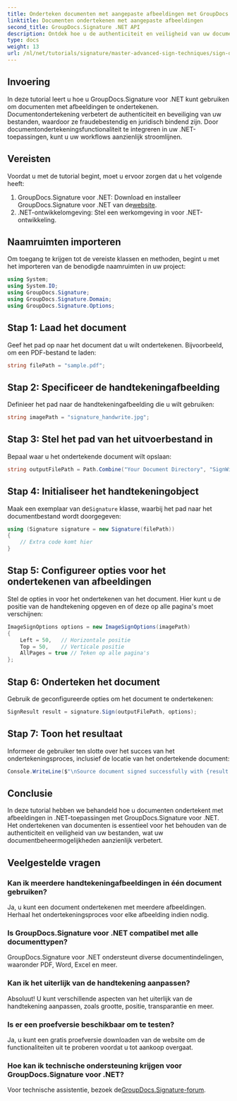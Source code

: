 ```yaml
---
title: Onderteken documenten met aangepaste afbeeldingen met GroupDocs.Signature
linktitle: Documenten ondertekenen met aangepaste afbeeldingen
second_title: GroupDocs.Signature .NET API
description: Ontdek hoe u de authenticiteit en veiligheid van uw documenten kunt verbeteren door ze te ondertekenen met aangepaste afbeeldingen met GroupDocs.Signature voor .NET. Deze stapsgewijze tutorial behandelt alles van het laden van een document.
type: docs
weight: 13
url: /nl/net/tutorials/signature/master-advanced-sign-techniques/sign-documents-with-custom-image/
---
```

## Invoering

In deze tutorial leert u hoe u GroupDocs.Signature voor .NET kunt gebruiken om documenten met afbeeldingen te ondertekenen. Documentondertekening verbetert de authenticiteit en beveiliging van uw bestanden, waardoor ze fraudebestendig en juridisch bindend zijn. Door documentondertekeningsfunctionaliteit te integreren in uw .NET-toepassingen, kunt u uw workflows aanzienlijk stroomlijnen.

## Vereisten

Voordat u met de tutorial begint, moet u ervoor zorgen dat u het volgende heeft:

1.  GroupDocs.Signature voor .NET: Download en installeer GroupDocs.Signature voor .NET van de[website](https://releases.groupdocs.com/signature/net/).
2. .NET-ontwikkelomgeving: Stel een werkomgeving in voor .NET-ontwikkeling.

## Naamruimten importeren

Om toegang te krijgen tot de vereiste klassen en methoden, begint u met het importeren van de benodigde naamruimten in uw project:

```csharp
using System;
using System.IO;
using GroupDocs.Signature;
using GroupDocs.Signature.Domain;
using GroupDocs.Signature.Options;
```

## Stap 1: Laad het document

Geef het pad op naar het document dat u wilt ondertekenen. Bijvoorbeeld, om een PDF-bestand te laden:

```csharp
string filePath = "sample.pdf";
```

## Stap 2: Specificeer de handtekeningafbeelding

Definieer het pad naar de handtekeningafbeelding die u wilt gebruiken:

```csharp
string imagePath = "signature_handwrite.jpg";
```

## Stap 3: Stel het pad van het uitvoerbestand in

Bepaal waar u het ondertekende document wilt opslaan:

```csharp
string outputFilePath = Path.Combine("Your Document Directory", "SignWithImage", "SignedDocument.pdf");
```

## Stap 4: Initialiseer het handtekeningobject

 Maak een exemplaar van de`Signature` klasse, waarbij het pad naar het documentbestand wordt doorgegeven:

```csharp
using (Signature signature = new Signature(filePath))
{
    // Extra code komt hier
}
```

## Stap 5: Configureer opties voor het ondertekenen van afbeeldingen

Stel de opties in voor het ondertekenen van het document. Hier kunt u de positie van de handtekening opgeven en of deze op alle pagina's moet verschijnen:

```csharp
ImageSignOptions options = new ImageSignOptions(imagePath)
{
    Left = 50,   // Horizontale positie
    Top = 50,    // Verticale positie
    AllPages = true // Teken op alle pagina's
};
```

## Stap 6: Onderteken het document

Gebruik de geconfigureerde opties om het document te ondertekenen:

```csharp
SignResult result = signature.Sign(outputFilePath, options);
```

## Stap 7: Toon het resultaat

Informeer de gebruiker ten slotte over het succes van het ondertekeningsproces, inclusief de locatie van het ondertekende document:

```csharp
Console.WriteLine($"\nSource document signed successfully with {result.Succeeded.Count} signature(s).\nFile saved at {outputFilePath}.");
```

## Conclusie

In deze tutorial hebben we behandeld hoe u documenten ondertekent met afbeeldingen in .NET-toepassingen met GroupDocs.Signature voor .NET. Het ondertekenen van documenten is essentieel voor het behouden van de authenticiteit en veiligheid van uw bestanden, wat uw documentbeheermogelijkheden aanzienlijk verbetert.

## Veelgestelde vragen

### Kan ik meerdere handtekeningafbeeldingen in één document gebruiken?

Ja, u kunt een document ondertekenen met meerdere afbeeldingen. Herhaal het ondertekeningsproces voor elke afbeelding indien nodig.

### Is GroupDocs.Signature voor .NET compatibel met alle documenttypen?

GroupDocs.Signature voor .NET ondersteunt diverse documentindelingen, waaronder PDF, Word, Excel en meer.

### Kan ik het uiterlijk van de handtekening aanpassen?

Absoluut! U kunt verschillende aspecten van het uiterlijk van de handtekening aanpassen, zoals grootte, positie, transparantie en meer.

### Is er een proefversie beschikbaar om te testen?

Ja, u kunt een gratis proefversie downloaden van de website om de functionaliteiten uit te proberen voordat u tot aankoop overgaat.

### Hoe kan ik technische ondersteuning krijgen voor GroupDocs.Signature voor .NET?

 Voor technische assistentie, bezoek de[GroupDocs.Signature-forum](https://forum.groupdocs.com/c/signature/13).